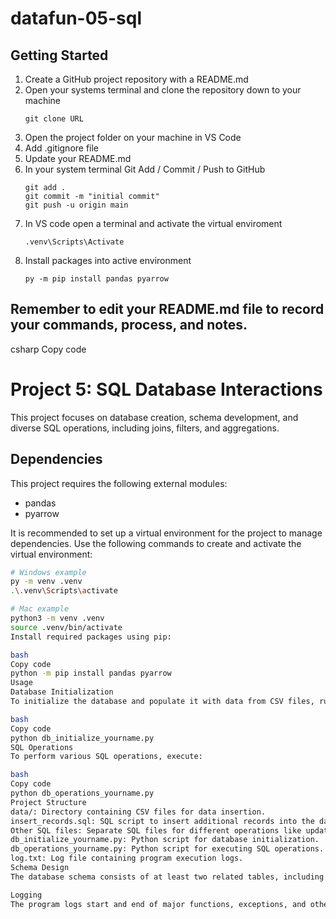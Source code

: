 # datafun-05-sql

## Getting Started
1. Create a GitHub project repository with a README.md
2. Open your systems terminal and clone the repository down to your machine
   ```
   git clone URL
   ```
3. Open the project folder on your machine in VS Code
4. Add .gitignore file
5. Update your README.md
6. In your system terminal Git Add / Commit / Push to GitHub
   ```
   git add .
   git commit -m "initial commit"
   git push -u origin main
   ```
7. In VS code open a terminal and activate the virtual enviroment
   ```
   .venv\Scripts\Activate
   ```
8. Install packages into active environment
   ```
   py -m pip install pandas pyarrow
   ```
## Remember to edit your README.md file to record your commands, process, and notes.
   
csharp
Copy code
# Project 5: SQL Database Interactions

This project focuses on database creation, schema development, and diverse SQL operations, including joins, filters, and aggregations.

## Dependencies

This project requires the following external modules:

- pandas
- pyarrow

It is recommended to set up a virtual environment for the project to manage dependencies. Use the following commands to create and activate the virtual environment:

```bash
# Windows example
py -m venv .venv
.\.venv\Scripts\activate

# Mac example
python3 -m venv .venv
source .venv/bin/activate
Install required packages using pip:

bash
Copy code
python -m pip install pandas pyarrow
Usage
Database Initialization
To initialize the database and populate it with data from CSV files, run:

bash
Copy code
python db_initialize_yourname.py
SQL Operations
To perform various SQL operations, execute:

bash
Copy code
python db_operations_yourname.py
Project Structure
data/: Directory containing CSV files for data insertion.
insert_records.sql: SQL script to insert additional records into the database.
Other SQL files: Separate SQL files for different operations like updating, deleting, querying, etc.
db_initialize_yourname.py: Python script for database initialization.
db_operations_yourname.py: Python script for executing SQL operations.
log.txt: Log file containing program execution logs.
Schema Design
The database schema consists of at least two related tables, including foreign key constraints. Detailed schema design can be found in the schema.sql file.

Logging
The program logs start and end of major functions, exceptions, and other major events to the log.txt file.
